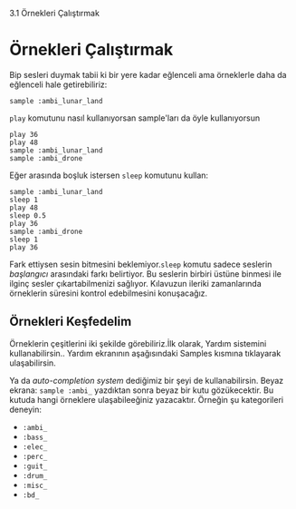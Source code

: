 3.1 Örnekleri Çalıştırmak

# Örnekleri Çalıştırmak

Bip sesleri duymak tabii ki bir yere kadar eğlenceli ama örneklerle daha da eğlenceli hale getirebiliriz:

```
sample :ambi_lunar_land
```

 `play` komutunu nasıl kullanıyorsan sample'ları da öyle kullanıyorsun

```
play 36
play 48
sample :ambi_lunar_land
sample :ambi_drone
```

Eğer arasında boşluk istersen `sleep` komutunu kullan:

```
sample :ambi_lunar_land
sleep 1
play 48
sleep 0.5
play 36
sample :ambi_drone
sleep 1
play 36
```

Fark ettiysen sesin bitmesini beklemiyor.`sleep` komutu sadece seslerin *başlangıcı* arasındaki farkı belirtiyor. Bu seslerin birbiri
üstüne binmesi ile ilginç sesler çıkartabilmenizi sağlıyor. Kılavuzun ileriki zamanlarında örneklerin süresini kontrol edebilmesini
konuşacağız.


## Örnekleri Keşfedelim

Örneklerin çeşitlerini iki şekilde görebiliriz.İlk olarak, Yardım sistemini kullanabilirsin.. Yardım ekranının aşağısındaki Samples
kısmına tıklayarak ulaşabilirsin.

Ya da *auto-completion system* dediğimiz bir şeyi de kullanabilirsin. Beyaz ekrana: `sample :ambi_` yazdıktan sonra beyaz bir kutu
gözükecektir. Bu kutuda hangi örneklere ulaşabileeğiniz yazacaktır. Örneğin şu kategorileri deneyin:

* `:ambi_`
* `:bass_`
* `:elec_`
* `:perc_`
* `:guit_`
* `:drum_`
* `:misc_`
* `:bd_`
